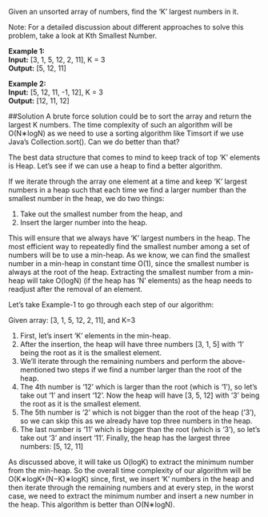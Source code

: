 Given an unsorted array of numbers, find the ‘K’ largest numbers in it.

Note: For a detailed discussion about different approaches to solve this problem, take a look at Kth Smallest Number.

**Example 1:**  
**Input:** [3, 1, 5, 12, 2, 11], K = 3  
**Output:** [5, 12, 11]

**Example 2:**  
**Input:** [5, 12, 11, -1, 12], K = 3  
**Output:** [12, 11, 12]

##Solution
A brute force solution could be to sort the array and return the largest K numbers. The time complexity of such an algorithm
will be O(N∗logN) as we need to use a sorting algorithm like Timsort if we use Java’s Collection.sort(). Can we do better
than that?

The best data structure that comes to mind to keep track of top ‘K’ elements is Heap. Let’s see if we can use a heap
to find a better algorithm.

If we iterate through the array one element at a time and keep ‘K’ largest numbers in a heap such that each time we find
a larger number than the smallest number in the heap, we do two things:
1. Take out the smallest number from the heap, and
2. Insert the larger number into the heap.

This will ensure that we always have ‘K’ largest numbers in the heap. The most efficient way to repeatedly find
the smallest number among a set of numbers will be to use a min-heap. As we know, we can find the smallest number
in a min-heap in constant time O(1), since the smallest number is always at the root of the heap. Extracting
the smallest number from a min-heap will take O(logN) (if the heap has ‘N’ elements) as the heap needs to readjust
after the removal of an element.

Let’s take Example-1 to go through each step of our algorithm:

Given array: [3, 1, 5, 12, 2, 11], and K=3
1. First, let’s insert ‘K’ elements in the min-heap.
2. After the insertion, the heap will have three numbers [3, 1, 5] with ‘1’ being the root as it is the smallest element.
3. We’ll iterate through the remaining numbers and perform the above-mentioned two steps if we find a number larger than
   the root of the heap.
4. The 4th number is ‘12’ which is larger than the root (which is ‘1’), so let’s take out ‘1’ and insert ‘12’. Now
   the heap will have [3, 5, 12] with ‘3’ being the root as it is the smallest element.
5. The 5th number is ‘2’ which is not bigger than the root of the heap (‘3’), so we can skip this as we already have
   top three numbers in the heap.
6. The last number is ‘11’ which is bigger than the root (which is ‘3’), so let’s take out ‘3’ and insert ‘11’.
   Finally, the heap has the largest three numbers: [5, 12, 11]

As discussed above, it will take us O(logK) to extract the minimum number from the min-heap. So the overall
time complexity of our algorithm will be O(K∗logK+(N−K)∗logK) since, first, we insert ‘K’ numbers in the heap and then
iterate through the remaining numbers and at every step, in the worst case, we need to extract the minimum number
and insert a new number in the heap. This algorithm is better than O(N∗logN).